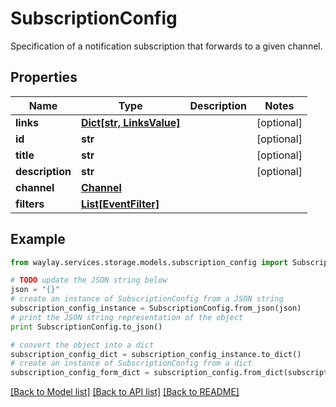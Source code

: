 # SubscriptionConfig

Specification of a notification subscription that forwards to a given channel.

## Properties

Name | Type | Description | Notes
------------ | ------------- | ------------- | -------------
**links** | [**Dict[str, LinksValue]**](LinksValue.md) |  | [optional] 
**id** | **str** |  | [optional] 
**title** | **str** |  | [optional] 
**description** | **str** |  | [optional] 
**channel** | [**Channel**](Channel.md) |  | 
**filters** | [**List[EventFilter]**](EventFilter.md) |  | 

## Example

```python
from waylay.services.storage.models.subscription_config import SubscriptionConfig

# TODO update the JSON string below
json = "{}"
# create an instance of SubscriptionConfig from a JSON string
subscription_config_instance = SubscriptionConfig.from_json(json)
# print the JSON string representation of the object
print SubscriptionConfig.to_json()

# convert the object into a dict
subscription_config_dict = subscription_config_instance.to_dict()
# create an instance of SubscriptionConfig from a dict
subscription_config_form_dict = subscription_config.from_dict(subscription_config_dict)
```
[[Back to Model list]](../README.md#documentation-for-models) [[Back to API list]](../README.md#documentation-for-api-endpoints) [[Back to README]](../README.md)


